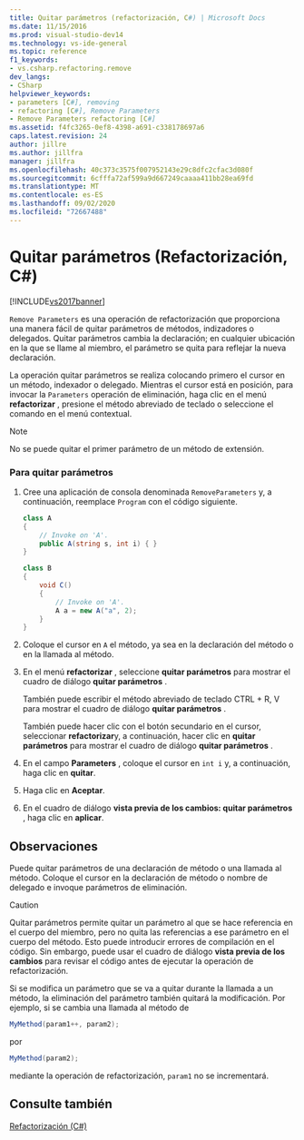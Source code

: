 ```yaml
---
title: Quitar parámetros (refactorización, C#) | Microsoft Docs
ms.date: 11/15/2016
ms.prod: visual-studio-dev14
ms.technology: vs-ide-general
ms.topic: reference
f1_keywords:
- vs.csharp.refactoring.remove
dev_langs:
- CSharp
helpviewer_keywords:
- parameters [C#], removing
- refactoring [C#], Remove Parameters
- Remove Parameters refactoring [C#]
ms.assetid: f4fc3265-0ef8-4398-a691-c338178697a6
caps.latest.revision: 24
author: jillre
ms.author: jillfra
manager: jillfra
ms.openlocfilehash: 40c373c3575f007952143e29c8dfc2cfac3d080f
ms.sourcegitcommit: 6cfffa72af599a9d667249caaaa411bb28ea69fd
ms.translationtype: MT
ms.contentlocale: es-ES
ms.lasthandoff: 09/02/2020
ms.locfileid: "72667488"
---
```

# <a name="remove-parameters-refactoring-c"></a>Quitar parámetros (Refactorización, C#)
[!INCLUDE[vs2017banner](../includes/vs2017banner.md)]

`Remove Parameters` es una operación de refactorización que proporciona una manera fácil de quitar parámetros de métodos, indizadores o delegados. Quitar parámetros cambia la declaración; en cualquier ubicación en la que se llame al miembro, el parámetro se quita para reflejar la nueva declaración.

 La operación quitar parámetros se realiza colocando primero el cursor en un método, indexador o delegado. Mientras el cursor está en posición, para invocar la `Parameters` operación de eliminación, haga clic en el menú **refactorizar** , presione el método abreviado de teclado o seleccione el comando en el menú contextual.

> [!NOTE]
> No se puede quitar el primer parámetro de un método de extensión.

### <a name="to-remove-parameters"></a>Para quitar parámetros

1. Cree una aplicación de consola denominada `RemoveParameters` y, a continuación, reemplace `Program` con el código siguiente.

    ```csharp
    class A
    {
        // Invoke on 'A'.
        public A(string s, int i) { }
    }

    class B
    {
        void C()
        {
            // Invoke on 'A'.
            A a = new A("a", 2);
        }
    }
    ```

2. Coloque el cursor en `A` el método, ya sea en la declaración del método o en la llamada al método.

3. En el menú **refactorizar** , seleccione **quitar parámetros** para mostrar el cuadro de diálogo **quitar parámetros** .

     También puede escribir el método abreviado de teclado CTRL + R, V para mostrar el cuadro de diálogo **quitar parámetros** .

     También puede hacer clic con el botón secundario en el cursor, seleccionar **refactorizar**y, a continuación, hacer clic en **quitar parámetros** para mostrar el cuadro de diálogo **quitar parámetros** .

4. En el campo **Parameters** , coloque el cursor en `int i` y, a continuación, haga clic en **quitar**.

5. Haga clic en **Aceptar**.

6. En el cuadro de diálogo **vista previa de los cambios: quitar parámetros** , haga clic en **aplicar**.

## <a name="remarks"></a>Observaciones
 Puede quitar parámetros de una declaración de método o una llamada al método. Coloque el cursor en la declaración de método o nombre de delegado e invoque parámetros de eliminación.

> [!CAUTION]
> Quitar parámetros permite quitar un parámetro al que se hace referencia en el cuerpo del miembro, pero no quita las referencias a ese parámetro en el cuerpo del método. Esto puede introducir errores de compilación en el código. Sin embargo, puede usar el cuadro de diálogo **vista previa de los cambios** para revisar el código antes de ejecutar la operación de refactorización.

 Si se modifica un parámetro que se va a quitar durante la llamada a un método, la eliminación del parámetro también quitará la modificación. Por ejemplo, si se cambia una llamada al método de

```csharp
MyMethod(param1++, param2);
```

 por

```csharp
MyMethod(param2);
```

 mediante la operación de refactorización, `param1` no se incrementará.

## <a name="see-also"></a>Consulte también
 [Refactorización (C#)](../csharp-ide/refactoring-csharp.md)